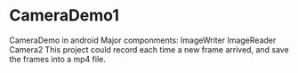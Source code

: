 # CameraDemo1
CameraDemo in android
Major componments: ImageWriter ImageReader Camera2 
This project could record each time a new frame arrived, and save the frames into a mp4 file.
